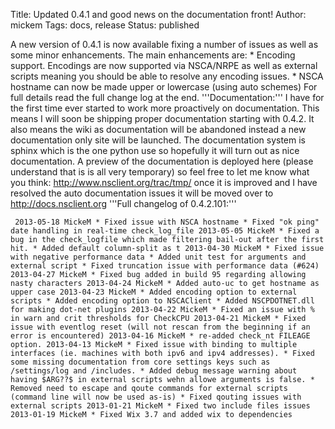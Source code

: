 Title: Updated 0.4.1 and good news on the documentation front!
Author: mickem
Tags: docs, release
Status: published

A new version of 0.4.1 is now available fixing a number of issues as
well as some minor enhancements. The main enhancements are: \* Encoding
support. Encodings are now supported via NSCA/NRPE as well as external
scripts meaning you should be able to resolve any encoding issues. \*
NSCA hostname can now be made upper or lowercase (using auto schemes)
For full details read the full change log at the end.
'''Documentation:''' I have for the first time ever started to work more
proactively on documentation. This means I will soon be shipping proper
documentation starting with 0.4.2. It also means the wiki as
documentation will be abandoned instead a new documentation only site
will be launched. The documentation system is sphinx which is the one
python use so hopefully it will turn out as nice documentation. A
preview of the documentation is deployed here (please understand that is
is all very temporary) so feel free to let me know what you think:
http://www.nsclient.org/trac/tmp/ once it is improved and I have
resolved the auto documentation issues it will be moved over to
http://docs.nsclient.org '''Full changelog of 0.4.2.101:'''

     2013-05-18 MickeM * Fixed issue with NSCA hostname * Fixed "ok ping" date handling in real-time check_log_file 2013-05-05 MickeM * Fixed a bug in the check_logfile which made filtering bail-out after the first hit. * Added default column-split as t 2013-04-30 MickeM * Fixed issue with negative performance data * Added unit test for arguments and external script * Fixed truncation issue with performance data (#624) 2013-04-27 MickeM * Fixed bug added in build 95 regarding allowing nasty characters 2013-04-24 MickeM * Added auto-uc to get hostname as upper case 2013-04-23 MickeM * Added encoding option to external scripts * Added encoding option to NSCAClient * Added NSCPDOTNET.dll for making dot-net plugins 2013-04-22 MickeM * Fixed an issue with % in warn and crit thresholds for CheckCPU 2013-04-21 MickeM * Fixed issue with eventlog reset (will not rescan from the beginning if an error is encountered) 2013-04-16 MickeM * re-added check_nt FILEAGE option. 2013-04-13 MickeM * Fixed issue with binding to multiple interfaces (ie. machines with both ipv6 and ipv4 addresses). * Fixed some missing documentation from core settings keys such as /settings/log and /includes. * Added debug message warning about having $ARG??$ in external scripts wehn allowe arguments is false. * Removed need to escape and qoute commands for external scripts (command line will now be used as-is) * Fixed qouting issues with external scripts 2013-01-21 MickeM * Fixed two include files issues 2013-01-19 MickeM * Fixed Wix 3.7 and added wix to dependencies 
